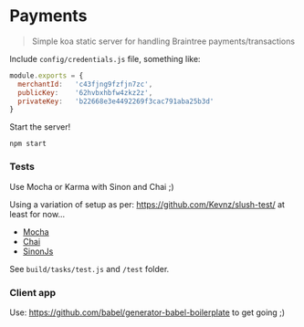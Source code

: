 Payments
========

> Simple koa static server for handling Braintree payments/transactions

Include `config/credentials.js` file, something like:

```js
module.exports = {
  merchantId:   'c43fjng9fzfjn7zc',
  publicKey:    '62hvbxhbfw4zkz2z',
  privateKey:   'b22668e3e4492269f3cac791aba25b3d'  
}
```

Start the server!

`npm start`

### Tests

Use Mocha or Karma with Sinon and Chai ;)

Using a variation of setup as per: https://github.com/Kevnz/slush-test/ at least for now...

-	[Mocha](https://mochajs.org/)
-	[Chai](http://chaijs.com/)
-	[SinonJs](http://sinonjs.org/)

See `build/tasks/test.js` and `/test` folder.

### Client app

Use: https://github.com/babel/generator-babel-boilerplate to get going ;)
